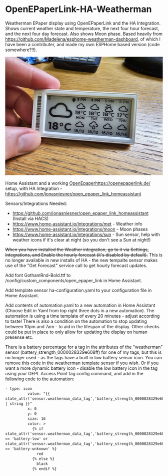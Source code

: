 # OpenEPaperLink-HA-Weatherman
Weatherman EPaper display using OpenEPaperLink and the HA Integration. Shows current weather state and temperature, the next four hour forecast, and the next four day forecast. Also shows Moon phase. Based heavily from https://github.com/Madelena/esphome-weatherman-dashboard, of which I have been a contributer, and made my own ESPHome based version (code somewhere?!!).

![Epaper Tag using Weatherman data](/20230925_143005.jpg?raw=true "Example")

Home Assistant and a working [OpenEpaper](https://openepaperlink.de/)https://openepaperlink.de/ setup, with HA Integration - https://github.com/jonasniesner/open_epaper_link_homeassistant

Sensors/Integrations Needed:

* https://github.com/jonasniesner/open_epaper_link_homeassistant (Install via HACS)
* https://www.home-assistant.io/integrations/met - Weather info
* https://www.home-assistant.io/integrations/moon - Moon phases
* https://www.home-assistant.io/integrations/sun - Sun sensor, help with weather icons if it's clear at night (so you don't see a Sun at night!)

~~When you have installed the Weather integration, go to it via Settings, Integrations, and Enable the hourly forecast (it's disabled by default).~~
This is no longer available in new installs of HA - the new tempalte sensor makes use of the "Get Forecast" service call to get hourly forecast updates.

Add font GothamRnd-Bold.ttf to /config/custom_components/open_epaper_link in Home Assistant.

Add template sensor ha-configuration.yaml to your configuration file in Home Assistant.

Add contents of automation.yaml to a new automation in Home Assistant (Choose Edit in Yaml from top right three dots in a new automation). The automation is using a time template of every 20 minutes - adjust according to taste! There is also a condition on the automation to stop updating between 10pm and 7am - to aid in the lifespan of the display. Other checks could be put in place to only allow for updating the display on human presense etc.

There is a battery percentage for a tag in the attributes of the "weatherman" sensor (battery_strength_0000028329e608ff) for one of my tags, but this is no longer used - as the tags have a built in low battery sensor icon. You can remove this code in the weatherman template sensor if you wish. Or if you want a more dynamic battery icon - disable the low battery icon in the tag using your OEPL Access Point tag config command, and add in the following code to the automation:

```
- type: icon
          value: "{{ state_attr('sensor.weatherman_data_tag','battery_strength_0000028329e608ff') | string }}"
          x: 0
          y: 0
          size: 16
          color: >
            {% if state_attr('sensor.weatherman_data_tag','battery_strength_0000028329e608ff') == 'battery-low' or state_attr('sensor.weatherman_data_tag','battery_strength_0000028329e608ff') == 'battery-unknown' %}
              red
            {% else %}
              black
            {% endif %}
```

